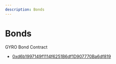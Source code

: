 ```yaml
---
description: Bonds
---
```


# Bonds

GYRO Bond Contract

* [0xd6b1997149f1114f6251B6df1D907770Ba6df819](https://bscscan.com/address/0xd6b1997149f1114f6251B6df1D907770Ba6df819)

